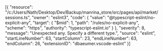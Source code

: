 [{
	"resource": "/c:/Users/Nath/Desktop/Dev/Backup/manrina_store/src/pages/api/market/sessions.ts",
	"owner": "eslint3",
	"code": {
		"value": "@typescript-eslint/no-explicit-any",
		"target": {
			"$mid": 1,
			"path": "/rules/no-explicit-any",
			"scheme": "https",
			"authority": "typescript-eslint.io"
		}
	},
	"severity": 8,
	"message": "Unexpected any. Specify a different type.",
	"source": "eslint",
	"startLineNumber": 63,
	"startColumn": 23,
	"endLineNumber": 63,
	"endColumn": 26,
	"extensionID": "dbaeumer.vscode-eslint"
}]